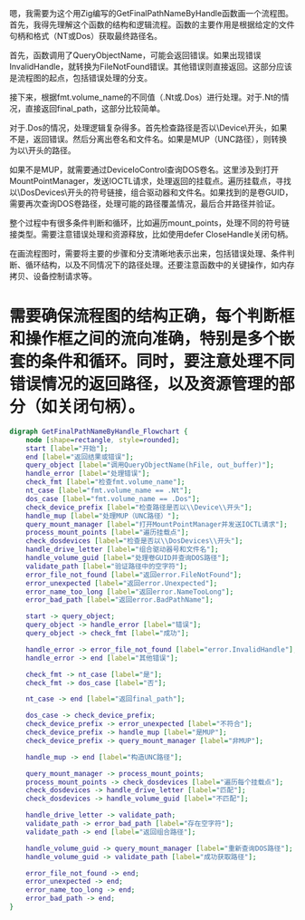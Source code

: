 嗯，我需要为这个用Zig编写的GetFinalPathNameByHandle函数画一个流程图。首先，我得先理解这个函数的结构和逻辑流程。函数的主要作用是根据给定的文件句柄和格式（NT或Dos）获取最终路径名。

首先，函数调用了QueryObjectName，可能会返回错误。如果出现错误InvalidHandle，就转换为FileNotFound错误。其他错误则直接返回。这部分应该是流程图的起点，包括错误处理的分支。

接下来，根据fmt.volume_name的不同值（.Nt或.Dos）进行处理。对于.Nt的情况，直接返回final_path，这部分比较简单。

对于.Dos的情况，处理逻辑复杂得多。首先检查路径是否以\Device\开头，如果不是，返回错误。然后分离出卷名和文件名。如果是MUP（UNC路径），则转换为以\\开头的路径。

如果不是MUP，就需要通过DeviceIoControl查询DOS卷名。这里涉及到打开MountPointManager，发送IOCTL请求，处理返回的挂载点。遍历挂载点，寻找以\DosDevices\开头的符号链接，组合驱动器和文件名。如果找到的是卷GUID，需要再次查询DOS卷路径，处理可能的路径覆盖情况，最后合并路径并验证。

整个过程中有很多条件判断和循环，比如遍历mount_points，处理不同的符号链接类型。需要注意错误处理和资源释放，比如使用defer CloseHandle关闭句柄。

在画流程图时，需要将主要的步骤和分支清晰地表示出来，包括错误处理、条件判断、循环结构，以及不同情况下的路径处理。还要注意函数中的关键操作，如内存拷贝、设备控制请求等。

需要确保流程图的结构正确，每个判断框和操作框之间的流向准确，特别是多个嵌套的条件和循环。同时，要注意处理不同错误情况的返回路径，以及资源管理的部分（如关闭句柄）。
================================================
```dot
digraph GetFinalPathNameByHandle_Flowchart {
    node [shape=rectangle, style=rounded];
    start [label="开始"];
    end [label="返回结果或错误"];
    query_object [label="调用QueryObjectName(hFile, out_buffer)"];
    handle_error [label="处理错误"];
    check_fmt [label="检查fmt.volume_name"];
    nt_case [label="fmt.volume_name == .Nt"];
    dos_case [label="fmt.volume_name == .Dos"];
    check_device_prefix [label="检查路径是否以\\Device\\开头"];
    handle_mup [label="处理MUP（UNC路径）"];
    query_mount_manager [label="打开MountPointManager并发送IOCTL请求"];
    process_mount_points [label="遍历挂载点"];
    check_dosdevices [label="检查是否以\\DosDevices\\开头"];
    handle_drive_letter [label="组合驱动器号和文件名"];
    handle_volume_guid [label="处理卷GUID并查询DOS路径"];
    validate_path [label="验证路径中的空字符"];
    error_file_not_found [label="返回error.FileNotFound"];
    error_unexpected [label="返回error.Unexpected"];
    error_name_too_long [label="返回error.NameTooLong"];
    error_bad_path [label="返回error.BadPathName"];

    start -> query_object;
    query_object -> handle_error [label="错误"];
    query_object -> check_fmt [label="成功"];

    handle_error -> error_file_not_found [label="error.InvalidHandle"];
    handle_error -> end [label="其他错误"];

    check_fmt -> nt_case [label="是"];
    check_fmt -> dos_case [label="否"];

    nt_case -> end [label="返回final_path"];

    dos_case -> check_device_prefix;
    check_device_prefix -> error_unexpected [label="不符合"];
    check_device_prefix -> handle_mup [label="是MUP"];
    check_device_prefix -> query_mount_manager [label="非MUP"];

    handle_mup -> end [label="构造UNC路径"];

    query_mount_manager -> process_mount_points;
    process_mount_points -> check_dosdevices [label="遍历每个挂载点"];
    check_dosdevices -> handle_drive_letter [label="匹配"];
    check_dosdevices -> handle_volume_guid [label="不匹配"];

    handle_drive_letter -> validate_path;
    validate_path -> error_bad_path [label="存在空字符"];
    validate_path -> end [label="返回组合路径"];

    handle_volume_guid -> query_mount_manager [label="重新查询DOS路径"];
    handle_volume_guid -> validate_path [label="成功获取路径"];

    error_file_not_found -> end;
    error_unexpected -> end;
    error_name_too_long -> end;
    error_bad_path -> end;
}
```